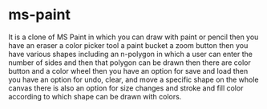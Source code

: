 # ms-paint
It is a clone of MS Paint in which you can draw with paint or pencil then you have an eraser a color picker tool a paint bucket a zoom button
then you have various shapes including an n-polygon in which a user can enter the number of sides and then that polygon can be drawn then there are 
color button and a color wheel then you have an option for save and load then you have an option for undo, clear, and move a specific shape on the whole
canvas there is also an option for size changes and stroke and fill color according to which shape can be drawn with colors.
